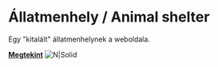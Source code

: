# Állatmenhely / Animal shelter
[Megtekint]: <https://hrolandweb.hu/projects/kutya/>

Egy "kitalált" állatmenhelynek a weboldala.

**[Megtekint]**
![N|Solid](https://www.dogminders.com.ng/wp-content/uploads/2020/11/Group-Dog-Picture.png)

